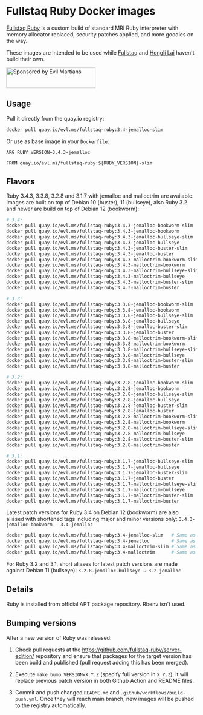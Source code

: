 Fullstaq Ruby Docker images
===========================

[Fullstaq Ruby] is a custom build of standard MRI Ruby interpreter with memory allocator replaced, security patches applied, and more goodies on the way.

These images are intended to be used while [Fullstaq] and [Hongli Lai] haven't build their own.

<a href="https://evilmartians.com/?utm_source=fullstaq-ruby-docker&utm_campaign=project_page">
<img src="https://evilmartians.com/badges/sponsored-by-evil-martians.svg" alt="Sponsored by Evil Martians" width="236" height="54">
</a>

## Usage
Pull it directly from the quay.io registry:

```sh
docker pull quay.io/evl.ms/fullstaq-ruby:3.4-jemalloc-slim
```

Or use as base image in your `Dockerfile`:

```docker
ARG RUBY_VERSION=3.4.3-jemalloc

FROM quay.io/evl.ms/fullstaq-ruby:${RUBY_VERSION}-slim
```

## Flavors

Ruby 3.4.3, 3.3.8, 3.2.8 and 3.1.7 with jemalloc and malloctrim are available. Images are built on top of Debian 10 (buster), 11 (bullseye), also Ruby 3.2 and newer are build on top of Debian 12 (bookworm):

```sh
# 3.4:
docker pull quay.io/evl.ms/fullstaq-ruby:3.4.3-jemalloc-bookworm-slim
docker pull quay.io/evl.ms/fullstaq-ruby:3.4.3-jemalloc-bookworm
docker pull quay.io/evl.ms/fullstaq-ruby:3.4.3-jemalloc-bullseye-slim
docker pull quay.io/evl.ms/fullstaq-ruby:3.4.3-jemalloc-bullseye
docker pull quay.io/evl.ms/fullstaq-ruby:3.4.3-jemalloc-buster-slim
docker pull quay.io/evl.ms/fullstaq-ruby:3.4.3-jemalloc-buster
docker pull quay.io/evl.ms/fullstaq-ruby:3.4.3-malloctrim-bookworm-slim
docker pull quay.io/evl.ms/fullstaq-ruby:3.4.3-malloctrim-bookworm
docker pull quay.io/evl.ms/fullstaq-ruby:3.4.3-malloctrim-bullseye-slim
docker pull quay.io/evl.ms/fullstaq-ruby:3.4.3-malloctrim-bullseye
docker pull quay.io/evl.ms/fullstaq-ruby:3.4.3-malloctrim-buster-slim
docker pull quay.io/evl.ms/fullstaq-ruby:3.4.3-malloctrim-buster

# 3.3:
docker pull quay.io/evl.ms/fullstaq-ruby:3.3.8-jemalloc-bookworm-slim
docker pull quay.io/evl.ms/fullstaq-ruby:3.3.8-jemalloc-bookworm
docker pull quay.io/evl.ms/fullstaq-ruby:3.3.8-jemalloc-bullseye-slim
docker pull quay.io/evl.ms/fullstaq-ruby:3.3.8-jemalloc-bullseye
docker pull quay.io/evl.ms/fullstaq-ruby:3.3.8-jemalloc-buster-slim
docker pull quay.io/evl.ms/fullstaq-ruby:3.3.8-jemalloc-buster
docker pull quay.io/evl.ms/fullstaq-ruby:3.3.8-malloctrim-bookworm-slim
docker pull quay.io/evl.ms/fullstaq-ruby:3.3.8-malloctrim-bookworm
docker pull quay.io/evl.ms/fullstaq-ruby:3.3.8-malloctrim-bullseye-slim
docker pull quay.io/evl.ms/fullstaq-ruby:3.3.8-malloctrim-bullseye
docker pull quay.io/evl.ms/fullstaq-ruby:3.3.8-malloctrim-buster-slim
docker pull quay.io/evl.ms/fullstaq-ruby:3.3.8-malloctrim-buster

# 3.2:
docker pull quay.io/evl.ms/fullstaq-ruby:3.2.8-jemalloc-bookworm-slim
docker pull quay.io/evl.ms/fullstaq-ruby:3.2.8-jemalloc-bookworm
docker pull quay.io/evl.ms/fullstaq-ruby:3.2.8-jemalloc-bullseye-slim
docker pull quay.io/evl.ms/fullstaq-ruby:3.2.8-jemalloc-bullseye
docker pull quay.io/evl.ms/fullstaq-ruby:3.2.8-jemalloc-buster-slim
docker pull quay.io/evl.ms/fullstaq-ruby:3.2.8-jemalloc-buster
docker pull quay.io/evl.ms/fullstaq-ruby:3.2.8-malloctrim-bookworm-slim
docker pull quay.io/evl.ms/fullstaq-ruby:3.2.8-malloctrim-bookworm
docker pull quay.io/evl.ms/fullstaq-ruby:3.2.8-malloctrim-bullseye-slim
docker pull quay.io/evl.ms/fullstaq-ruby:3.2.8-malloctrim-bullseye
docker pull quay.io/evl.ms/fullstaq-ruby:3.2.8-malloctrim-buster-slim
docker pull quay.io/evl.ms/fullstaq-ruby:3.2.8-malloctrim-buster

# 3.1:
docker pull quay.io/evl.ms/fullstaq-ruby:3.1.7-jemalloc-bullseye-slim
docker pull quay.io/evl.ms/fullstaq-ruby:3.1.7-jemalloc-bullseye
docker pull quay.io/evl.ms/fullstaq-ruby:3.1.7-jemalloc-buster-slim
docker pull quay.io/evl.ms/fullstaq-ruby:3.1.7-jemalloc-buster
docker pull quay.io/evl.ms/fullstaq-ruby:3.1.7-malloctrim-bullseye-slim
docker pull quay.io/evl.ms/fullstaq-ruby:3.1.7-malloctrim-bullseye
docker pull quay.io/evl.ms/fullstaq-ruby:3.1.7-malloctrim-buster-slim
docker pull quay.io/evl.ms/fullstaq-ruby:3.1.7-malloctrim-buster
```

Latest patch versions for Ruby 3.4 on Debian 12 (bookworm) are also aliased with shortened tags including major and minor versions only: `3.4.3-jemalloc-bookworm → 3.4-jemalloc`

```sh
docker pull quay.io/evl.ms/fullstaq-ruby:3.4-jemalloc-slim   # Same as quay.io/evl.ms/fullstaq-ruby:3.4.3-jemalloc-bookworm-slim
docker pull quay.io/evl.ms/fullstaq-ruby:3.4-jemalloc        # Same as quay.io/evl.ms/fullstaq-ruby:3.4.3-jemalloc-bookworm
docker pull quay.io/evl.ms/fullstaq-ruby:3.4-malloctrim-slim # Same as quay.io/evl.ms/fullstaq-ruby:3.4.3-malloctrim-bookworm-slim
docker pull quay.io/evl.ms/fullstaq-ruby:3.4-malloctrim      # Same as quay.io/evl.ms/fullstaq-ruby:3.4.3-malloctrim-bookworm
```

For Ruby 3.2 and 3.1, short aliases for latest patch versions are made against Debian 11 (bullseye): `3.2.8-jemalloc-bullseye → 3.2-jemalloc`

## Details

Ruby is installed from official APT package repository. Rbenv isn't used.

## Bumping versions

After a new version of Ruby was released:

 1. Check pull requests at the https://github.com/fullstaq-ruby/server-edition/ repository and ensure that packages for the target version has been build and published (pull request adding this has been merged).

 2. Execute `make bump VERSION=X.Y.Z` (specify full version in `X.Y.Z`), it will replace previous patch version in both Github Action and README files.

 3. Commit and push changed `README.md` and `.github/workflows/build-push.yml`. Once they will reach main branch, new images will be pushed to the registry automatically.

[Fullstaq Ruby]: https://fullstaqruby.org/ "Ruby, optimized for production"
[Hongli Lai]: https://www.joyfulbikeshedding.com/
[Fullstaq]: https://fullstaq.com/
